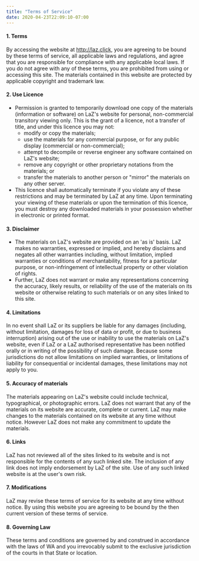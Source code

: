 ```yaml
---
title: "Terms of Service"
date: 2020-04-23T22:09:10-07:00
---
```


#### 1. Terms

By accessing the website at http://laz.click, you are agreeing to be bound by these terms of service, all applicable laws and regulations, and agree that you are responsible for compliance with any applicable local laws. If you do not agree with any of these terms, you are prohibited from using or accessing this site. The materials contained in this website are protected by applicable copyright and trademark law.

#### 2. Use Licence

- Permission is granted to temporarily download one copy of the materials (information or software) on LaZ's website for personal, non-commercial transitory viewing only. This is the grant of a licence, not a transfer of title, and under this licence you may not:
  - modify or copy the materials;
  - use the materials for any commercial purpose, or for any public display (commercial or non-commercial);
  - attempt to decompile or reverse engineer any software contained on LaZ's website;
  - remove any copyright or other proprietary notations from the materials; or
  - transfer the materials to another person or "mirror" the materials on any other server.
- This licence shall automatically terminate if you violate any of these restrictions and may be terminated by LaZ at any time. Upon terminating your viewing of these materials or upon the termination of this licence, you must destroy any downloaded materials in your possession whether in electronic or printed format.

#### 3. Disclaimer

- The materials on LaZ's website are provided on an 'as is' basis. LaZ makes no warranties, expressed or implied, and hereby disclaims and negates all other warranties including, without limitation, implied warranties or conditions of merchantability, fitness for a particular purpose, or non-infringement of intellectual property or other violation of rights.
- Further, LaZ does not warrant or make any representations concerning the accuracy, likely results, or reliability of the use of the materials on its website or otherwise relating to such materials or on any sites linked to this site.

#### 4. Limitations

In no event shall LaZ or its suppliers be liable for any damages (including, without limitation, damages for loss of data or profit, or due to business interruption) arising out of the use or inability to use the materials on LaZ's website, even if LaZ or a LaZ authorised representative has been notified orally or in writing of the possibility of such damage. Because some jurisdictions do not allow limitations on implied warranties, or limitations of liability for consequential or incidental damages, these limitations may not apply to you.

#### 5. Accuracy of materials

The materials appearing on LaZ's website could include technical, typographical, or photographic errors. LaZ does not warrant that any of the materials on its website are accurate, complete or current. LaZ may make changes to the materials contained on its website at any time without notice. However LaZ does not make any commitment to update the materials.

#### 6. Links

LaZ has not reviewed all of the sites linked to its website and is not responsible for the contents of any such linked site. The inclusion of any link does not imply endorsement by LaZ of the site. Use of any such linked website is at the user's own risk.

#### 7. Modifications

LaZ may revise these terms of service for its website at any time without notice. By using this website you are agreeing to be bound by the then current version of these terms of service.

#### 8. Governing Law

These terms and conditions are governed by and construed in accordance with the laws of WA and you irrevocably submit to the exclusive jurisdiction of the courts in that State or location.
